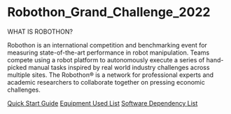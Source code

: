 # Robothon_Grand_Challenge_2022

WHAT IS ROBOTHON?

  Robothon is an international competition and benchmarking event for measuring state-of-the-art performance in robot manipulation. Teams compete using a robot platform to autonomously execute a series of hand-picked manual tasks inspired by real world industry challenges across multiple sites. The Robothon® is a network for professional experts and academic researchers to collaborate together on pressing economic challenges.

[Quick Start Guide](https://drive.google.com/drive/folders/1paPVuRc2Pnds0aVcwwZPV5uXiFTofP2n?usp=sharing)
[Equipment Used List](https://drive.google.com/drive/folders/1paPVuRc2Pnds0aVcwwZPV5uXiFTofP2n?usp=sharing)
[Software Dependency List](https://drive.google.com/drive/folders/1paPVuRc2Pnds0aVcwwZPV5uXiFTofP2n?usp=sharing)

